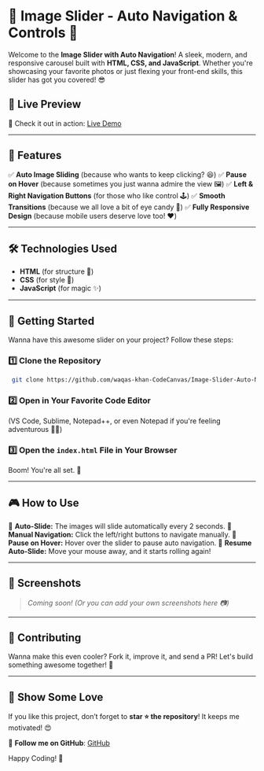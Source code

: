# 🚀 Image Slider - Auto Navigation & Controls 🎯

Welcome to the **Image Slider with Auto Navigation**! A sleek, modern, and responsive carousel built with **HTML, CSS, and JavaScript**. Whether you're showcasing your favorite photos or just flexing your front-end skills, this slider has got you covered! 😎

## 📸 Live Preview
🎥 Check it out in action: [Live Demo](#) 

---

## 🎯 Features
✅ **Auto Image Sliding** (because who wants to keep clicking? 😆)
✅ **Pause on Hover** (because sometimes you just wanna admire the view 🖼️)
✅ **Left & Right Navigation Buttons** (for those who like control 🕹️)
✅ **Smooth Transitions** (because we all love a bit of eye candy 🍭)
✅ **Fully Responsive Design** (because mobile users deserve love too! ❤️)

---

## 🛠️ Technologies Used
- **HTML** (for structure 📜)
- **CSS** (for style 💅)
- **JavaScript** (for magic ✨)

---

## 🚀 Getting Started
Wanna have this awesome slider on your project? Follow these steps:

### 1️⃣ Clone the Repository
```bash
 git clone https://github.com/waqas-khan-CodeCanvas/Image-Slider-Auto-Navigation.git
```

### 2️⃣ Open in Your Favorite Code Editor
(VS Code, Sublime, Notepad++, or even Notepad if you're feeling adventurous 🏴‍☠️)

### 3️⃣ Open the `index.html` File in Your Browser
Boom! You're all set. 🎉

---

## 🎮 How to Use
📌 **Auto-Slide:** The images will slide automatically every 2 seconds.
📌 **Manual Navigation:** Click the left/right buttons to navigate manually.
📌 **Pause on Hover:** Hover over the slider to pause auto navigation.
📌 **Resume Auto-Slide:** Move your mouse away, and it starts rolling again!

---

## 🎨 Screenshots
> *Coming soon! (Or you can add your own screenshots here 📷)*

---

## 🤝 Contributing
Wanna make this even cooler? Fork it, improve it, and send a PR! Let's build something awesome together! 💪

---


## 🌟 Show Some Love
If you like this project, don’t forget to **star ⭐ the repository**! It keeps me motivated! 😍

🔗 **Follow me on GitHub**: [GitHub](https://github.com/waqas-khan-CodeCanvas)

Happy Coding! 🚀
